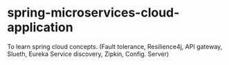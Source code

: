 # spring-microservices-cloud-application
To learn spring cloud concepts. (Fault tolerance, Resilience4j, API gateway, Slueth, Eureka Service discovery, Zipkin, Config. Server)
